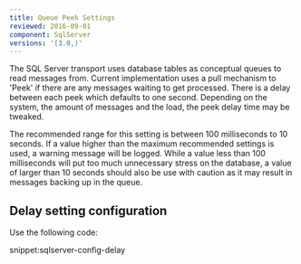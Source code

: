 ```yaml
---
title: Queue Peek Settings
reviewed: 2016-09-01
component: SqlServer
versions: '[3.0,)'
---
```


The SQL Server transport uses database tables as conceptual queues to read messages from. Current implementation uses a pull mechanism to 'Peek' if there are any messages waiting to get processed. There is a delay between each peek which defaults to one second. Depending on the system, the amount of messages and the load, the peek delay time may be tweaked. 

The recommended range for this setting is between 100 milliseconds to 10 seconds. If a value higher than the maximum recommended settings is used, a warning message will be logged. While a value less than 100 milliseconds will put too much unnecessary stress on the database, a value of larger than 10 seconds should also be use with caution as it may result in messages backing up in the queue.


## Delay setting configuration

Use the following code:

snippet:sqlserver-config-delay
